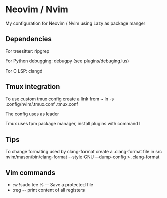 # Neovim / Nvim

My configuration for Neovim / Nvim using Lazy as package manger

## Dependencies

For treesitter: ripgrep

For Python debugging: debugpy (see plugins/debuging.lus)

For C LSP: clangd

## Tmux integration

To use custom tmux config create a link from ~
 ln -s .config/nvim/.tmux.conf .tmux.conf

The config uses <C-s> as leader

Tmux uses tpm package manager, install plugins with command <leader>I

## Tips

To change formating used by clang-format create a .clang-format file in src
  nvim/mason/bin/clang-format --style GNU --dump-config > .clang-format

## Vim commands

* :w !sudo tee %    -- Save a protected file
* :reg    -- print content of all registers
